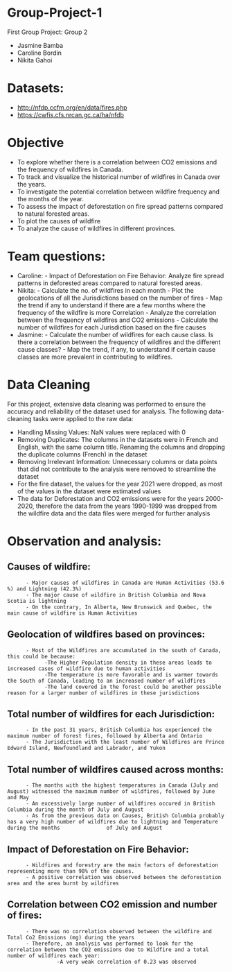# Group-Project-1
First Group Project: Group 2

- Jasmine Bamba
- Caroline Bordin
- Nikita Gahoi

# Datasets:
- http://nfdp.ccfm.org/en/data/fires.php
- https://cwfis.cfs.nrcan.gc.ca/ha/nfdb

# Objective
* To explore whether there is a correlation between CO2 emissions and the frequency of wildfires in Canada.
* To track and visualize the historical number of wildfires in Canada over the years.
* To investigate the potential correlation between wildfire frequency and the months of the year.
* To assess the impact of deforestation on fire spread patterns compared to natural forested areas.
* To plot the causes of wildfire
* To analyze the cause of wildfires in different provinces. 

# Team questions:
- Caroline:
          - Impact of Deforestation on Fire Behavior: Analyze fire spread patterns in deforested areas compared to natural forested areas. 
- Nikita:
          - Calculate the no. of wildfires in each month
          - Plot the geolocations of all the Jurisdictions based on the number of fires
          - Map the trend if any to understand if there are a few months where the frequency of the wildfire is more Correlation
          - Analyze the correlation between the frequency of wildfires and CO2 emissions
          - Calculate the number of wildfires for each Jurisdiction based on the fire causes
- Jasmine:
          - Calculate the number of wildfires for each cause class. Is there a correlation between the frequency of wildfires and the different cause classes?
          - Map the trend, if any, to understand if certain cause classes are more prevalent in contributing to wildfires.

# Data Cleaning
For this project, extensive data cleaning was performed to ensure the accuracy and reliability of the dataset used for analysis. The following data-cleaning tasks were applied to the raw data:

- Handling Missing Values: NaN values were replaced with 0
- Removing Duplicates: The columns in the datasets were in French and English, with the same column title. Renaming the columns and dropping the duplicate columns 
  (French) in the dataset 
- Removing Irrelevant Information: Unnecessary columns or data points that did not contribute to the analysis were removed to streamline the dataset
- For the fire dataset, the values for the year 2021 were dropped, as most of the values in the dataset were estimated values
- The data for Deforestation and CO2 emissions were for the years 2000-2020, therefore the data from the years 1990-1999 was dropped from the wildfire data and the   data files were merged for further analysis

# Observation and analysis:
## Causes of wildfire:
          - Major causes of wildfires in Canada are Human Activities (53.6 %) and Lightning (42.3%)
          - The major cause of wildfire in British Columbia and Nova Scotia is lightning
          - On the contrary, In Alberta, New Brunswick and Quebec, the main cause of wildfire is Human Activities          
## Geolocation of wildfires based on provinces:         
          - Most of the Wildfires are accumulated in the south of Canada, this could be because:
                -The Higher Population density in these areas leads to increased cases of wildfire due to human activities
                -The temperature is more favorable and is warmer towards the South of Canada, leading to an increased number of wildfires
                -The land covered in the forest could be another possible reason for a larger number of wildfires in these jurisdictions
## Total number of wildfires for each Jurisdiction:
          - In the past 31 years, British Columbia has experienced the maximum number of forest fires, followed by Alberta and Ontario
          - The Jurisdiction with the least number of Wildfires are Prince Edward Island, Newfoundland and Labrador, and Yukon
## Total number of wildfires caused across months:
          - The months with the highest temperatures in Canada (July and August) witnessed the maximum number of wildfires, followed by June and May
          - An excessively large number of wildfires occured in British Columbia during the month of July and August
          - As from the previous data on Causes, British Columbia probably has a very high number of wildfires due to lightning and Temperature during the months               of July and August
## Impact of Deforestation on Fire Behavior:
          - Wildfires and forestry are the main factors of deforestation representing more than 98% of the causes.
          - A positive correlation was observed between the deforestation area and the area burnt by wildfires 
## Correlation between CO2 emission and number of fires:
          - There was no correlation observed between the wildfire and Total Co2 Emissions (mg) during the years
          - Therefore, an analysis was performed to look for the correlation between the CO2 emissions due to Wildfire and a total number of wildfires each year:
                    -A very weak correlation of 0.23 was observed 
